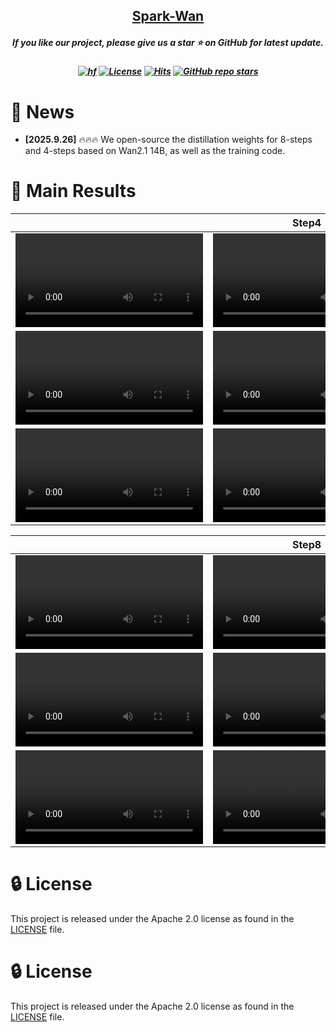 <h2 align="center"> <a href="https://github.com/PKU-YuanGroup/Spark-Wan/">Spark-Wan</a></h2>
<h5 align="center"> If you like our project, please give us a star ⭐ on GitHub for latest update.  </h2>


<h5 align="center">
    
[![hf](https://img.shields.io/badge/🤗-Hugging%20Face-blue.svg)](https://huggingface.co/chestnutlzj/Spark-Wan)
[![License](https://img.shields.io/badge/Code%20License-Apache2.0-yellow)](https://github.com/PKU-YuanGroup/WF-VAE/blob/main/LICENSE)
[![Hits](https://hits.seeyoufarm.com/api/count/incr/badge.svg?url=https%3A%2F%2Fgithub.com%2FPKU-YuanGroup%2FWF-VAE&count_bg=%2379C83D&title_bg=%23555555&icon=&icon_color=%23E7E7E7&title=hits&edge_flat=false)](https://hits.seeyoufarm.com/api/count/incr/badge.svg?url=https%3A%2F%2Fgithub.com%2FPKU-YuanGroup%2FWF-VAE&count_bg=%2379C83D&title_bg=%23555555&icon=&icon_color=%23E7E7E7&title=hits&edge_flat=false)
[![GitHub repo stars](https://img.shields.io/github/stars/PKU-YuanGroup/WF-VAE?style=flat&logo=github&logoColor=whitesmoke&label=Stars)](https://github.com/PKU-YuanGroup/WF-VAE/stargazers)

</h5>

# 📰 News

* **[2025.9.26]** 🔥🔥🔥 We open-source the distillation weights for 8-steps and 4-steps based on Wan2.1 14B, as well as the training code.

# 🚀 Main Results
<table>
  <thead>
    <tr>
      <th colspan="3" align="center">Step4</th>
    </tr>
  </thead>
  <tbody>
    <tr>
      <td>
        <video src="https://github.com/user-attachments/assets/5c3f63ce-6e92-4126-b7d1-287c366f93f8" autoplay controls></video>
      </td>
      <td>
        <video src="https://github.com/user-attachments/assets/03766512-4658-49b9-862e-06327d54aa58" autoplay controls></video>
      </td>
      <td>
        <video src="https://github.com/user-attachments/assets/8fccbb26-764c-40da-9ff5-16bd3c385e16" autoplay controls></video>
      </td>
    </tr>
    <tr>
      <td>
        <video src="https://github.com/user-attachments/assets/fa9ea2f3-849a-4d32-965b-d4b1c982111b" autoplay controls></video>
      </td>
      <td>
        <video src="https://github.com/user-attachments/assets/e98f9313-bed9-4635-a294-db3f197d1317" autoplay controls></video>
      </td>
      <td>
        <video src="https://github.com/user-attachments/assets/ab6fd1ae-0dca-47bc-9b03-b093798c8c2a" autoplay controls></video>
      </td>
    </tr>
    <tr>
      <td>
        <video src="https://github.com/user-attachments/assets/f915308d-ab49-4381-8a03-46dc345f1638" autoplay controls></video>
      </td>
      <td>
        <video src="https://github.com/user-attachments/assets/6e741f9a-fdc3-463e-9173-bb7af3f3509e" autoplay controls></video>
      </td>
      <td>
        <video src="https://github.com/user-attachments/assets/53ce0af9-7c35-44e5-8c59-8e4d7eec08a7" autoplay controls></video>
      </td>
    </tr>
  </tbody>
</table>

<table>
  <thead>
    <tr>
      <th colspan="3" align="center">Step8</th>
    </tr>
  </thead>
  <tbody>
    <tr>
      <td>
        <video src="https://github.com/user-attachments/assets/39f1810e-f1ff-4b09-b254-71c152fec746" autoplay controls></video>
      </td>
      <td>
        <video src="https://github.com/user-attachments/assets/42dd4ec7-46ec-4ae6-826f-b4b983d95c9b" autoplay controls></video>
      </td>
      <td>
        <video src="https://github.com/user-attachments/assets/08261e93-a614-44c7-b252-9a440cde57fe" autoplay controls></video>
      </td>
    </tr>
    <tr>
      <td>
        <video src="https://github.com/user-attachments/assets/bd8ca361-3e03-45e5-87bb-87cbe996d0a0" autoplay controls></video>
      </td>
      <td>
        <video src="https://github.com/user-attachments/assets/cdefcf71-90f3-4897-8a26-9aa60fdb0eaa" autoplay controls></video>
      </td>
      <td>
        <video src="https://github.com/user-attachments/assets/e3f5f943-a174-4b28-a7a9-9b40c41f018c" autoplay controls></video>
      </td>
    </tr>
    <tr>
      <td>
        <video src="https://github.com/user-attachments/assets/98513643-506e-49b2-8376-5550d0c540ea" autoplay controls></video>
      </td>
      <td>
        <video src="https://github.com/user-attachments/assets/a155b62d-d260-49ec-9dac-eb0dd46cf212" autoplay controls></video>
      </td>
      <td>
        <video src="https://github.com/user-attachments/assets/721555e3-a769-46d4-852e-ba03dfaa4b32" autoplay controls></video>
      </td>
    </tr>
  </tbody>
</table>

# 🔒 License

This project is released under the Apache 2.0 license as found in the [LICENSE](LICENSE) file.


# 🔒 License

This project is released under the Apache 2.0 license as found in the [LICENSE](LICENSE) file.
